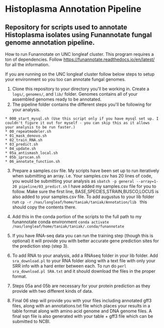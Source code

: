 # Histoplasma Annotation Pipeline

## Repository for scripts used to annotate Histoplasma isolates using Funannotate fungal genome annotation pipeline.

How to run Funannotate on UNC longleaf cluster.
This program requires a ton of dependencies. Follow https://funannotate.readthedocs.io/en/latest/ for all the information.

If you are running on the UNC longleaf cluster follow below steps to setup your environment so you too can annotate fungal genomes.

1. Clone this repository to your directory you'll be working in. Create a `logs/`, `genomes/`, and `lib/` folder. Genomes contains all of your assembled genomes ready to be annotated.
2. The pipeline folder contains the different steps you'll be following for your analysis.

```
* 000_start_mysql.sh (Use this script only if you have mysql set up. I couldn't figure it out for myself - you can skip this as it allows your analysis to be run faster.)
* 00_repeatmodeler.sh 
* 01_mask_denovo.sh
* 02_train_RNA.sh
* 03_predict.sh
* 04_update.sh
* 05a_antismash_local.sh
* 05b_iprscan.sh
* 06_annotate_function.sh
```

3. Prepare a samples.csv file. My scripts have been set up to run iteratively when submitting an array.
i.e. Your samples.csv has 20 lines of code, you would be submitting your analysis as ` sbatch -p general --array=1-20 pipeline/03_predict.sh `
I have added my samples.csv file for you to follow. Make sure the first line, BASE,SPECIES,STRAIN,BUSCO,LOCUS is also added to your samples.csv file.
To add augustus to your lib folder run `cp -r /nas/longleaf/home/taniak/taniak/Annotation/lib ` this should copy the contents there.

4. Add this in the conda portion of the scripts to the full path to my funannotate conda environment `conda activate /nas/longleaf/home/taniak/taniak/.conda/funannotate`
5. If you have RNA-seq data you can run the training step (though this is optional) it will provide you with better accurate gene prediction sites for the prediction step (step 3).
6. To add RNA to your analysis, add a RNAseq folder in your lib folder. Add `sra_download.pl` to your RNA folder along with a text file with only your SRR info with a hard enter between each. To run do `perl sra_download.pl SRA.txt` and it should download the files in the proper format.
7. Steps 05a and 05b are necessary for your protein prediction as they provide with two different kinds of data.
8. Final 06 step will provide you with your files including annotated gff3 files, along with an annotations.txt file which places your results in a table format along with amino acid genome and DNA genome files. A final sqn file is also generated with your table + gff3 file which can be submitted to NCBI.

